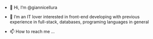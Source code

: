 - 👋 Hi, I’m @giannicellura
- 👀 I’m an IT lover interested  in front-end developing with previous experience in full-stack, databases, programing languages in general


- 📫 How to reach me ...

<!---
giannicellura/giannicellura is a ✨ special ✨ repository because its `README.md` (this file) appears on your GitHub profile.
You can click the Preview link to take a look at your changes.
--->
